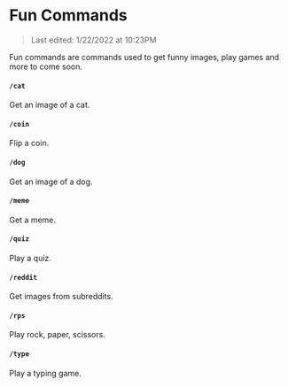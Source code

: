 # Fun Commands

> Last edited: 1/22/2022 at 10:23PM

Fun commands are commands used to get funny images, play games and more to come soon.

#### `/cat`
Get an image of a cat.

#### `/coin`
Flip a coin.

#### `/dog`
Get an image of a dog.

#### `/meme`
Get a meme.

#### `/quiz`
Play a quiz.

#### `/reddit`
Get images from subreddits.   

#### `/rps`
Play rock, paper, scissors.

#### `/type`
Play a typing game.